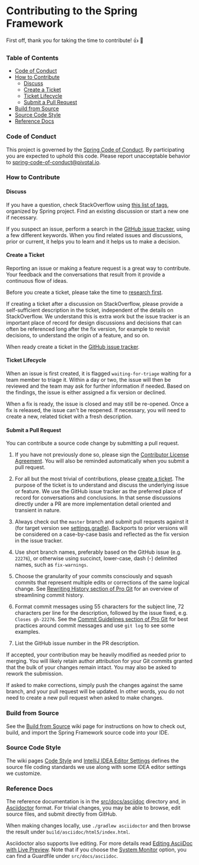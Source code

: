 # Contributing  to the Spring Framework

First off, thank you for taking the time to contribute! :+1: :tada:

### Table of Contents

* [Code of Conduct](#code-of-conduct)
* [How to Contribute](#how-to-contribute)
    * [Discuss](#discuss)
    * [Create a Ticket](#create-a-ticket)
    * [Ticket Lifecycle](#ticket-lifecycle)
    * [Submit a Pull Request](#submit-a-pull-request)
* [Build from Source](#build-from-source)
* [Source Code Style](#source-code-style)
* [Reference Docs](#reference-docs)

### Code of Conduct

This project is governed by the [Spring Code of Conduct](CODE_OF_CONDUCT.adoc). By participating you are expected to
uphold this code. Please report unacceptable behavior to spring-code-of-conduct@pivotal.io.

### How to Contribute

#### Discuss

If you have a question, check StackOverflow using
[this list of tags](https://spring.io/questions), organized by Spring project. Find an existing discussion or start a
new one if necessary.

If you suspect an issue, perform a search in the
[GitHub issue tracker](https://github.com/spring-projects/spring-framework/issues), using a few different keywords. When
you find related issues and discussions, prior or current, it helps you to learn and it helps us to make a decision.

#### Create a Ticket

Reporting an issue or making a feature request is a great way to contribute. Your feedback and the conversations that
result from it provide a continuous flow of ideas.

Before you create a ticket, please take the time to [research first](#discuss).

If creating a ticket after a discussion on StackOverflow, please provide a self-sufficient description in the ticket,
independent of the details on StackOverflow. We understand this is extra work but the issue tracker is an important
place of record for design discussions and decisions that can often be referenced long after the fix version, for
example to revisit decisions, to understand the origin of a feature, and so on.

When ready create a ticket in the [GitHub issue tracker](https://github.com/spring-projects/spring-framework/issues).

#### Ticket Lifecycle

When an issue is first created, it is flagged `waiting-for-triage` waiting for a team member to triage it. Within a day
or two, the issue will then be reviewed and the team may ask for further information if needed. Based on the findings,
the issue is either assigned a fix version or declined.

When a fix is ready, the issue is closed and may still be re-opened. Once a fix is released, the issue can't be
reopened. If necessary, you will need to create a new, related ticket with a fresh description.

#### Submit a Pull Request

You can contribute a source code change by submitting a pull request.

1. If you have not previously done so, please sign the
   [Contributor License Agreement](https://cla.pivotal.io/sign/spring). You will also be reminded automatically when you
   submit a pull request.

1. For all but the most trivial of contributions, please [create a ticket](#create-a-ticket). The purpose of the ticket
   is to understand and discuss the underlying issue or feature. We use the GitHub issue tracker as the preferred place
   of record for conversations and conclusions. In that sense discussions directly under a PR are more implementation
   detail oriented and transient in nature.

1. Always check out the `master` branch and submit pull requests against it
   (for target version see [settings.gradle](settings.gradle)). Backports to prior versions will be considered on a
   case-by-case basis and reflected as the fix version in the issue tracker.

1. Use short branch names, preferably based on the GitHub issue (e.g. `22276`), or otherwise using succinct, lower-case,
   dash (-) delimited names, such as `fix-warnings`.

1. Choose the granularity of your commits consciously and squash commits that represent multiple edits or corrections of
   the same logical change. See
   [Rewriting History section of Pro Git](https://git-scm.com/book/en/Git-Tools-Rewriting-History)
   for an overview of streamlining commit history.

1. Format commit messages using 55 characters for the subject line, 72 characters per line for the description, followed
   by the issue fixed, e.g. `Closes gh-22276`. See the
   [Commit Guidelines section of Pro Git](https://git-scm.com/book/en/Distributed-Git-Contributing-to-a-Project#Commit-Guidelines)
   for best practices around commit messages and use `git log` to see some examples.

1. List the GitHub issue number in the PR description.

If accepted, your contribution may be heavily modified as needed prior to merging. You will likely retain author
attribution for your Git commits granted that the bulk of your changes remain intact. You may also be asked to rework
the submission.

If asked to make corrections, simply push the changes against the same branch, and your pull request will be updated. In
other words, you do not need to create a new pull request when asked to make changes.

### Build from Source

See the [Build from Source](https://github.com/spring-projects/spring-framework/wiki/Build-from-Source)
wiki page for instructions on how to check out, build, and import the Spring Framework source code into your IDE.

### Source Code Style

The wiki pages
[Code Style](https://github.com/spring-projects/spring-framework/wiki/Code-Style) and
[IntelliJ IDEA Editor Settings](https://github.com/spring-projects/spring-framework/wiki/IntelliJ-IDEA-Editor-Settings)
defines the source file coding standards we use along with some IDEA editor settings we customize.

### Reference Docs

The reference documentation is in the [src/docs/asciidoc](src/docs/asciidoc) directory and, in
[Asciidoctor](https://asciidoctor.org/) format. For trivial changes, you may be able to browse, edit source files, and
submit directly from GitHub.

When making changes locally, use `./gradlew asciidoctor` and then browse the result under
`build/asciidoc/html5/index.html`.

Asciidoctor also supports live editing. For more details read
[Editing AsciiDoc with Live Preview](https://asciidoctor.org/docs/editing-asciidoc-with-live-preview/). Note that if you
choose the
[System Monitor](https://asciidoctor.org/docs/editing-asciidoc-with-live-preview/#using-a-system-monitor)
option, you can find a Guardfile under `src/docs/asciidoc`.
